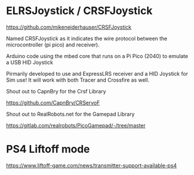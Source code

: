 # ELRSJoystick / CRSFJoystick

<https://github.com/mikeneiderhauser/CRSFJoystick>

Named CRSFJoystick as it indicates the wire protocol between the microcontroller (pi pico) and receiver).

Arduino code using the mbed core that runs on a Pi Pico (2040) to emulate a USB HID Joystick

Pirmarily developed to use and ExpressLRS receiver and a HID Joystick for Sim use! It will work with both Tracer and Crossfire as well.

Shout out to CapnBry for the Crsf Library

https://github.com/CapnBry/CRServoF

Shout out to RealRobots.net for the Gamepad Library

https://gitlab.com/realrobots/PicoGamepad/-/tree/master

# PS4 Liftoff mode

https://www.liftoff-game.com/news/transmitter-support-available-ps4
